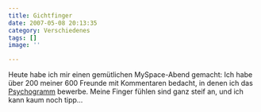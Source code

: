 ```yaml
---
title: Gichtfinger
date: 2007-05-08 20:13:35
category: Verschiedenes
tags: []
image: ''

---
```


Heute habe ich mir einen gemütlichen MySpace-Abend gemacht: Ich habe über 200 meiner 600 Freunde mit Kommentaren bedacht, in denen ich das [Psychogramm](http://www.audiacrecords.com/) bewerbe. Meine Finger fühlen sind ganz steif an, und ich kann kaum noch tipp...
